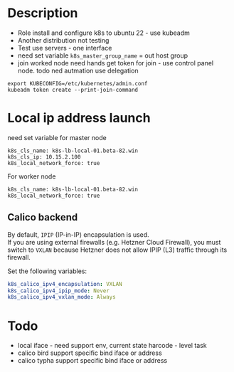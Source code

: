 # Description  
* Role  install and configure k8s to ubuntu 22 - use kubeadm
* Another distribution not testing
* Test use servers - one interface
* need set variable `k8s_master_group_name` = out host group
* join worked node need hands get token for join - use control panel node. todo ned autmation use delegation 
```
export KUBECONFIG=/etc/kubernetes/admin.conf
kubeadm token create --print-join-command
```

# Local ip address launch
need set variable  for master node
```commandline
k8s_cls_name: k8s-lb-local-01.beta-82.win
k8s_cls_ip: 10.15.2.100
k8s_local_network_force: true 
```

For worker node
```commandline
k8s_cls_name: k8s-lb-local-01.beta-82.win
k8s_local_network_force: true
```

## Calico backend

By default, `IPIP` (IP-in-IP) encapsulation is used.  
If you are using external firewalls (e.g. Hetzner Cloud Firewall), you must switch to `VXLAN` because Hetzner does not allow IPIP (L3) traffic through its firewall.

Set the following variables:

```yaml
k8s_calico_ipv4_encapsulation: VXLAN
k8s_calico_ipv4_ipip_mode: Never
k8s_calico_ipv4_vxlan_mode: Always
```

# Todo
* local iface - need support env, current state harcode - level task
* calico bird support specific bind iface or address
* calico typha support specific bind iface or address
